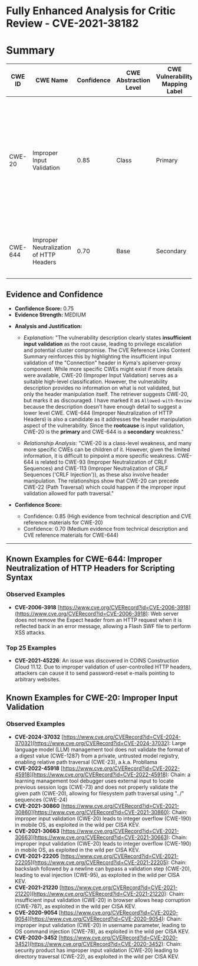 # Fully Enhanced Analysis for Critic Review - CVE-2021-38182

# Summary
| CWE ID | CWE Name | Confidence | CWE Abstraction Level | CWE Vulnerability Mapping Label | CWE-Vulnerability Mapping Notes |
|---|---|---|---|---|---|
| CWE-20 | Improper Input Validation | 0.85 | Class | Primary | Allowed-with-Review, While CWE-20 is discouraged, the lack of further detail and the summary description pointing to this weakness suggests it is the most appropriate. |
| CWE-644 | Improper Neutralization of HTTP Headers | 0.70 | Base | Secondary | Allowed, This CWE aligns with the header manipulation aspect of the vulnerability |

## Evidence and Confidence

*   **Confidence Score:** 0.75
*   **Evidence Strength:** MEDIUM

- **Analysis and Justification:**  
  - *Explanation:* "The vulnerability description clearly states **insufficient input validation** as the root cause, leading to privilege escalation and potential cluster compromise. The CVE Reference Links Content Summary reinforces this by highlighting the insufficient input validation of the "Connection" header in Kyma's apiserver-proxy component. While more specific CWEs might exist if more details were available, CWE-20 (Improper Input Validation) serves as a suitable high-level classification. However, the vulnerability description provides no information on what is not validated, but only the header manipulation itself. The retriever suggests CWE-20, but marks it as discouraged. I have marked it as `Allowed-with-Review` because the description doesn't have enough detail to suggest a lower level CWE. CWE-644 (Improper Neutralization of HTTP Headers) is also a candidate as it addresses the header manipulation aspect of the vulnerability. Since the **rootcause** is input validation, CWE-20 is the **primary** and CWE-644 is a **secondary** weakness."
  
  - *Relationship Analysis:* "CWE-20 is a class-level weakness, and many more specific CWEs can be children of it. However, given the limited information, it is difficult to pinpoint a more specific weakness. CWE-644 is related to CWE-93 (Improper Neutralization of CRLF Sequences) and CWE-113 (Improper Neutralization of CRLF Sequences ('CRLF Injection')), as these also involve header manipulation. The relationships show that CWE-20 can precede CWE-22 (Path Traversal) which could happen if the improper input validation allowed for path traversal."

- **Confidence Score:**  
  - Confidence: 0.85 (High evidence from technical description and CVE reference materials for CWE-20)
  - Confidence: 0.70 (Medium evidence from technical description and CVE reference materials for CWE-644)

---



## Known Examples for CWE-644: Improper Neutralization of HTTP Headers for Scripting Syntax
### Observed Examples
- **CVE-2006-3918** [https://www.cve.org/CVERecord?id=CVE-2006-3918](https://www.cve.org/CVERecord?id=CVE-2006-3918): Web server does not remove the Expect header from an HTTP request when it is reflected back in an error message, allowing a Flash SWF file to perform XSS attacks.
### Top 25 Examples
- **CVE-2021-45226**: An issue was discovered in COINS Construction Cloud 11.12. Due to improper validation of user-controlled HTTP headers, attackers can cause it to send password-reset e-mails pointing to arbitrary websites.


## Known Examples for CWE-20: Improper Input Validation
### Observed Examples
- **CVE-2024-37032** [https://www.cve.org/CVERecord?id=CVE-2024-37032](https://www.cve.org/CVERecord?id=CVE-2024-37032): Large language model (LLM) management tool does not validate the format of a digest value (CWE-1287) from a private, untrusted model registry, enabling relative path traversal (CWE-23), a.k.a. Probllama
- **CVE-2022-45918** [https://www.cve.org/CVERecord?id=CVE-2022-45918](https://www.cve.org/CVERecord?id=CVE-2022-45918): Chain: a learning management tool debugger uses external input to locate previous session logs (CWE-73) and does not properly validate the given path (CWE-20), allowing for filesystem path traversal using "../" sequences (CWE-24)
- **CVE-2021-30860** [https://www.cve.org/CVERecord?id=CVE-2021-30860](https://www.cve.org/CVERecord?id=CVE-2021-30860): Chain: improper input validation (CWE-20) leads to integer overflow (CWE-190) in mobile OS, as exploited in the wild per CISA KEV.
- **CVE-2021-30663** [https://www.cve.org/CVERecord?id=CVE-2021-30663](https://www.cve.org/CVERecord?id=CVE-2021-30663): Chain: improper input validation (CWE-20) leads to integer overflow (CWE-190) in mobile OS, as exploited in the wild per CISA KEV.
- **CVE-2021-22205** [https://www.cve.org/CVERecord?id=CVE-2021-22205](https://www.cve.org/CVERecord?id=CVE-2021-22205): Chain: backslash followed by a newline can bypass a validation step (CWE-20), leading to eval injection (CWE-95), as exploited in the wild per CISA KEV.
- **CVE-2021-21220** [https://www.cve.org/CVERecord?id=CVE-2021-21220](https://www.cve.org/CVERecord?id=CVE-2021-21220): Chain: insufficient input validation (CWE-20) in browser allows heap corruption (CWE-787), as exploited in the wild per CISA KEV.
- **CVE-2020-9054** [https://www.cve.org/CVERecord?id=CVE-2020-9054](https://www.cve.org/CVERecord?id=CVE-2020-9054): Chain: improper input validation (CWE-20) in username parameter, leading to OS command injection (CWE-78), as exploited in the wild per CISA KEV.
- **CVE-2020-3452** [https://www.cve.org/CVERecord?id=CVE-2020-3452](https://www.cve.org/CVERecord?id=CVE-2020-3452): Chain: security product has improper input validation (CWE-20) leading to directory traversal (CWE-22), as exploited in the wild per CISA KEV.
